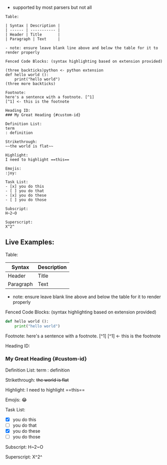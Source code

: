 
- supported by most parsers but not all

```
Table:

| Syntax | Description |
| ------ | ----------- |
| Header | Title       |
| Paragraph | Text     |

- note: ensure leave blank line above and below the table for it to render properly

Fenced Code Blocks: (syntax highlighting based on extension provided)

(three backticks)python <- python extension
def hello world ():
	print("hello world")
(three more backticks)

Footnote:
here's a sentence with a footnote. [^1]
[^1] <- this is the footnote

Heading ID:
### My Great Heading {#custom-id}

Definition List:
term
: definition

Strikethrough:
~~the world is flat~~

Highlight:
I need to highlight ==this==

Emojis:
:joy:

Task List:
- [x] you do this
- [ ] you do that
- [x] you do these
- [ ] you do those

Subscript:
H~2~O

Superscript:
X^2^
```

## Live Examples:
Table:

| Syntax | Description |
| ----------- | ----------- |
| Header | Title |
| Paragraph | Text |
- note: ensure leave blank line above and below the table for it to render properly

Fenced Code Blocks: (syntax highlighting based on extension provided)

```python
def hello world ():
	print("hello world")
```

Footnote:
here's a sentence with a footnote. [^1]
[^1] <- this is the footnote

Heading ID:
### My Great Heading {#custom-id}

Definition List:
term
: definition

Strikethrough:
~~the world is flat~~

Highlight:
I need to highlight ==this==

Emojis:
:joy:

Task List:
- [x] you do this
- [ ] you do that
- [x] you do these
- [ ] you do those

Subscript:
H~2~O

Superscript:
X^2^
